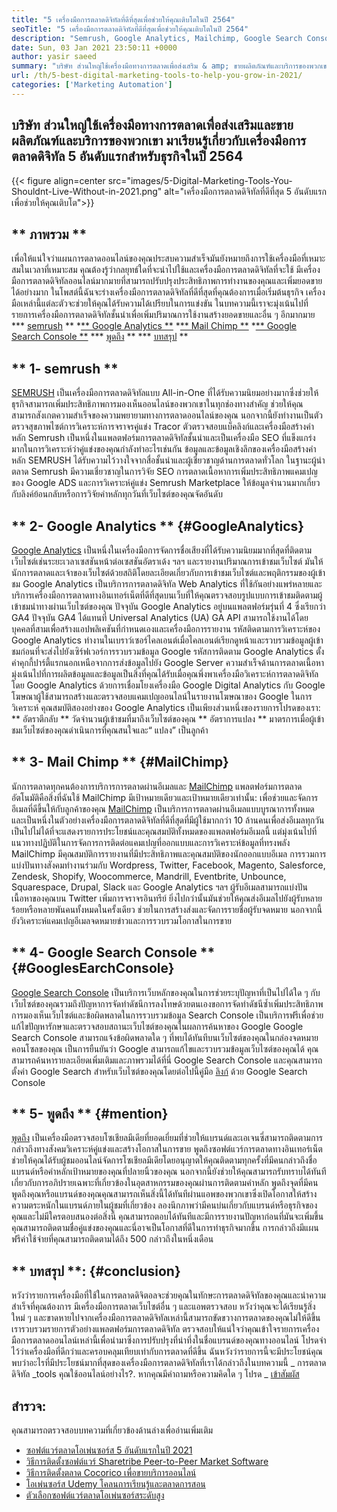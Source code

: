 ```yaml
---
title: "5 เครื่องมือการตลาดดิจิทัลที่ดีที่สุดเพื่อช่วยให้คุณเติบโตในปี 2564" 
seoTitle: "5 เครื่องมือการตลาดดิจิทัลที่ดีที่สุดเพื่อช่วยให้คุณเติบโตในปี 2564" 
description: "Semrush, Google Analytics, Mailchimp, Google Search Console และการกล่าวถึงเป็นเครื่องมือการตลาดดิจิทัลที่ดีที่สุดและมีประโยชน์มากที่สุดในการเติบโตทางธุรกิจ" 
date: Sun, 03 Jan 2021 23:50:11 +0000
author: yasir saeed
summary: "บริษัท ส่วนใหญ่ใช้เครื่องมือทางการตลาดเพื่อส่งเสริม & amp; ขายผลิตภัณฑ์และบริการของพวกเขา มาเรียนรู้เกี่ยวกับเครื่องมือการตลาดดิจิทัล 5 อันดับแรกสำหรับธุรกิจในปี 2564" 
url: /th/5-best-digital-marketing-tools-to-help-you-grow-in-2021/
categories: ['Marketing Automation']
---
```


## บริษัท ส่วนใหญ่ใช้เครื่องมือทางการตลาดเพื่อส่งเสริมและขายผลิตภัณฑ์และบริการของพวกเขา มาเรียนรู้เกี่ยวกับเครื่องมือการตลาดดิจิทัล 5 อันดับแรกสำหรับธุรกิจในปี 2564

{{< figure align=center src="images/5-Digital-Marketing-Tools-You-Shouldnt-Live-Without-in-2021.png" alt="เครื่องมือการตลาดดิจิทัลที่ดีที่สุด 5 อันดับแรกเพื่อช่วยให้คุณเติบโต">}}


## ** ภาพรวม **
เพื่อให้แน่ใจว่าแผนการตลาดออนไลน์ของคุณประสบความสำเร็จมันยังหมายถึงการใช้เครื่องมือที่เหมาะสมในเวลาที่เหมาะสม คุณต้องรู้ว่ากลยุทธ์ใดที่จะนำไปใช้และเครื่องมือการตลาดดิจิทัลที่จะใช้ มีเครื่องมือการตลาดดิจิทัลออนไลน์มากมายที่สามารถปรับปรุงประสิทธิภาพการทำงานของคุณและเพิ่มยอดขายได้อย่างมาก ในโพสต์นี้ฉันจะร่างเครื่องมือการตลาดดิจิทัลที่ดีที่สุดที่คุณต้องการเมื่อเริ่มต้นธุรกิจ เครื่องมือเหล่านี้แต่ละตัวจะช่วยให้คุณได้รับความได้เปรียบในการแข่งขัน
ในบทความนี้เราจะมุ่งเน้นไปที่รายการเครื่องมือการตลาดดิจิทัลชั้นนำเพื่อเพิ่มปริมาณการใช้งานสร้างยอดขายและอื่น ๆ อีกมากมาย
  *** [semrush][1] **
  *[** Google Analytics **][2]
  *[** Mail Chimp **][3]
  *[** Google Search Console **][4]
  *** [พูดถึง][5] **
  *** [บทสรุป][6] **

## ** 1- semrush **
[SEMRUSH][7] เป็นเครื่องมือการตลาดดิจิทัลแบบ All-in-One ที่ได้รับความนิยมอย่างมากซึ่งช่วยให้ธุรกิจสามารถเพิ่มประสิทธิภาพการมองเห็นออนไลน์ของพวกเขาในทุกช่องทางสำคัญ ช่วยให้คุณสามารถสังเกตความสำเร็จของความพยายามทางการตลาดออนไลน์ของคุณ นอกจากนี้ยังทำงานเป็นตัวตรวจสุขภาพไซต์การวิเคราะห์การจราจรคู่แข่ง Tracor ตัวตรวจสอบแบ็คลิงก์และเครื่องมือสร้างคำหลัก Semrush เป็นหนึ่งในแพลตฟอร์มการตลาดดิจิทัลชั้นนำและเป็นเครื่องมือ SEO ที่แข็งแกร่งมากในการวิเคราะห์ว่าคู่แข่งของคุณกำลังทำอะไรเช่นกัน
ข้อมูลและข้อมูลเชิงลึกของเครื่องมือสร้างคำหลัก SEMRUSH ได้รับความไว้วางใจจากสื่อชั้นนำและผู้เชี่ยวชาญด้านการตลาดทั่วโลก ในฐานะผู้นำตลาด Semrush มีความเชี่ยวชาญในการวิจัย SEO การตลาดเนื้อหาการเพิ่มประสิทธิภาพแคมเปญของ Google ADS และการวิเคราะห์คู่แข่ง Semrush Marketplace ให้ข้อมูลจำนวนมากเกี่ยวกับลิงค์ย้อนกลับหรือการวิจัยคำหลักทุกวันที่เว็บไซต์ของคุณจัดอันดับ

## ** 2- Google Analytics ** {#GoogleAnalytics}
[Google Analytics][8] เป็นหนึ่งในเครื่องมือการจัดการชื่อเสียงที่ได้รับความนิยมมากที่สุดที่ติดตามเว็บไซต์เช่นระยะเวลาเซสชันหน้าต่อเซสชันอัตราเด้ง ฯลฯ และรายงานปริมาณการเข้าชมเว็บไซต์ มันให้นักการตลาดและเจ้าของเว็บไซต์ด้วยสถิติโดยละเอียดเกี่ยวกับการเข้าชมเว็บไซต์และพฤติกรรมของผู้เข้าชม Google Analytics เป็นบริการการตลาดดิจิทัล Web Analytics ที่ใช้กันอย่างแพร่หลายและบริการเครื่องมือการตลาดทางอินเทอร์เน็ตที่ดีที่สุดบนเว็บที่ให้คุณตรวจสอบรูปแบบการเข้าชมติดตามผู้เข้าชมนำทางผ่านเว็บไซต์ของคุณ
ปัจจุบัน Google Analytics อยู่บนแพลตฟอร์มรุ่นที่ 4 ซึ่งเรียกว่า GA4 ปัจจุบัน GA4 ได้แทนที่ Universal Analytics (UA) GA API สามารถใช้งานได้โดยบุคคลที่สามเพื่อสร้างแอปพลิเคชันที่กำหนดเองและเครื่องมือการรายงาน รหัสติดตามการวิเคราะห์ของ Google Analytics ทำงานในเบราว์เซอร์ไคลเอนต์เมื่อไคลเอนต์เรียกดูหน้าและรวบรวมข้อมูลผู้เข้าชมก่อนที่จะส่งไปยังเซิร์ฟเวอร์การรวบรวมข้อมูล Google รหัสการติดตาม Google Analytics ตั้งค่าคุกกี้ปาร์ตี้แรกนอกเหนือจากการส่งข้อมูลไปยัง Google Server ความสำเร็จด้านการตลาดเนื้อหามุ่งเน้นไปที่การผลิตข้อมูลและข้อมูลเป็นสิ่งที่คุณได้รับเมื่อคุณพึ่งพาเครื่องมือวิเคราะห์การตลาดดิจิทัลโดย Google Analytics
ด้วยการเชื่อมโยงเครื่องมือ Google Digital Analytics กับ Google โฆษณาผู้ใช้สามารถสร้างและตรวจสอบแคมเปญออนไลน์ในรายงานโฆษณาของ Google ในการวิเคราะห์ คุณสมบัติสองอย่างของ Google Analytics เป็นเพียงส่วนหนึ่งของรายการโปรดของเรา:
** อัตราตีกลับ ** วัดจำนวนผู้เข้าชมที่มาถึงเว็บไซต์ของคุณ
** อัตราการแปลง ** มาตรการเมื่อผู้เข้าชมเว็บไซต์ของคุณดำเนินการที่คุณสนใจและ“ แปลง” เป็นลูกค้า

## ** 3- Mail Chimp ** {#MailChimp}
นักการตลาดทุกคนต้องการบริการการตลาดผ่านอีเมลและ [MailChimp][9] แพลตฟอร์มการตลาดอัตโนมัติคือสิ่งที่ฉันใช้ MailChimp มีเป้าหมายเดียวและเป้าหมายเดียวเท่านั้น: เพื่อช่วยและจัดการอีเมลที่ดีขึ้นให้กับลูกค้าของคุณ
[MailChimp][9] เป็นบริการการตลาดผ่านอีเมลแบบบูรณาการทั้งหมดและเป็นหนึ่งในตัวอย่างเครื่องมือการตลาดดิจิทัลที่ดีที่สุดที่มีผู้ใช้มากกว่า 10 ล้านคนเพื่อส่งอีเมลทุกวัน เป็นไปไม่ได้ที่จะแสดงรายการประโยชน์และคุณสมบัติทั้งหมดของแพลตฟอร์มอีเมลนี้ แต่มุ่งเน้นไปที่แนวทางปฏิบัติในการจัดการการติดต่อแคมเปญที่ออกแบบและการวิเคราะห์ข้อมูลที่ทรงพลัง
MailChimp มีคุณสมบัติการรายงานที่มีประสิทธิภาพและคุณสมบัติของนักออกแบบอีเมล การรวมการแบ่งปันทางสังคมทำงานร่วมกับ Wordpress, Twitter, Facebook, Magento, Salesforce, Zendesk, Shopify, Woocommerce, Mandrill, Eventbrite, Unbounce, Squarespace, Drupal, Slack และ Google Analytics ฯลฯ ผู้รับอีเมลสามารถแบ่งปันเนื้อหาของคุณบน Twitter เพิ่มการจราจรอินทรีย์
ยิ่งไปกว่านั้นมันช่วยให้คุณส่งอีเมลไปยังผู้รับหลายร้อยหรือหลายพันคนทั้งหมดในครั้งเดียว ช่วยในการสร้างส่งและจัดการรายชื่อผู้รับจดหมาย นอกจากนี้ยังวิเคราะห์แคมเปญอีเมลจดหมายข่าวและการรวบรวมโอกาสในการขาย

## ** 4- Google Search Console ** {#GooglesEarchConsole}
[Google Search Console][10] เป็นบริการเว็บหลักของคุณในการช่วยระบุปัญหาที่เป็นไปได้ใด ๆ กับเว็บไซต์ของคุณรวมถึงปัญหาการจัดทำดัชนีการลงโทษด้วยตนเองขอการจัดทำดัชนีซ้ำเพิ่มประสิทธิภาพการมองเห็นเว็บไซต์และข้อผิดพลาดในการรวบรวมข้อมูล Search Console เป็นบริการฟรีเพื่อช่วยแก้ไขปัญหารักษาและตรวจสอบสถานะเว็บไซต์ของคุณในผลการค้นหาของ Google
Google Search Console สามารถแจ้งข้อผิดพลาดใด ๆ ที่พบได้ทันทีบนเว็บไซต์ของคุณในกล่องจดหมายคอนโซลของคุณ เป็นการยืนยันว่า Google สามารถแก้ไขและรวบรวมข้อมูลเว็บไซต์ของคุณได้ คุณสามารถค้นหารายละเอียดเพิ่มเติมและภาพรวมได้ที่นี่ Google Search Console และคุณสามารถตั้งค่า Google Search สำหรับเว็บไซต์ของคุณโดยต่อไปนี้คู่มือ [ลิงก์][10] ด้วย Google Search Console

## ** 5- พูดถึง ** {#mention}
[พูดถึง][11] เป็นเครื่องมือตรวจสอบโซเชียลมีเดียที่ยอดเยี่ยมที่ช่วยให้แบรนด์และเอเจนซี่สามารถติดตามการกล่าวถึงทางสังคมวิเคราะห์คู่แข่งและสร้างโอกาสในการขาย พูดถึงซอฟต์แวร์การตลาดทางอินเทอร์เน็ตช่วยให้คุณได้รับผู้ชมออนไลน์จัดการโซเชียลมีเดียโดยอนุญาตให้คุณติดตามทุกครั้งที่มีคนกล่าวถึงชื่อแบรนด์หรือคำหลักเป้าหมายของคุณที่ปลายนิ้วของคุณ
นอกจากนี้ยังช่วยให้คุณสามารถรับทราบได้ทันทีเกี่ยวกับการอภิปรายเฉพาะที่เกี่ยวข้องในอุตสาหกรรมของคุณผ่านการติดตามคำหลัก พูดถึงจุดที่มีคนพูดถึงคุณหรือแบรนด์ของคุณคุณสามารถเห็นสิ่งนี้ได้ทันทีผ่านแอพของพวกเขาซึ่งเปิดโอกาสให้สร้างความตระหนักในแบรนด์ภายในผู้ชมที่เกี่ยวข้อง
ลองนึกภาพว่ามีคนบ่นเกี่ยวกับแบรนด์หรือธุรกิจของคุณและไม่มีใครตอบสนองต่อสิ่งนี้ คุณสามารถตอบได้ทันทีและมีการรายงานปัญหาก่อนที่มันจะเพิ่มขึ้น คุณสามารถติดตามชื่อคู่แข่งของคุณและนี่อาจเป็นโอกาสที่ดีในการทำธุรกิจมากขึ้น การกล่าวถึงมีแผนฟรีค่าใช้จ่ายที่คุณสามารถติดตามได้ถึง 500 กล่าวถึงในหนึ่งเดือน

## ** บทสรุป **: {#conclusion}
หวังว่ารายการเครื่องมือที่ใช้ในการตลาดดิจิตอลจะช่วยคุณในทักษะการตลาดดิจิทัลของคุณและนำความสำเร็จที่คุณต้องการ มีเครื่องมือการตลาดเว็บไซต์อื่น ๆ และแอพตรวจสอบ หวังว่าคุณจะได้เรียนรู้สิ่งใหม่ ๆ และขาดหายไปจากเครื่องมือการตลาดดิจิทัลเหล่านี้สามารถขัดขวางการตลาดของคุณไม่ให้ดีขึ้น
เรารวบรวมรายการตัวอย่างแพลตฟอร์มการตลาดดิจิทัล ตรวจสอบให้แน่ใจว่าคุณเข้าใจรายการเครื่องมือการตลาดออนไลน์เหล่านี้เพื่อนำมาซึ่งการปรับปรุงที่น่าทึ่งในชื่อแบรนด์ของคุณทางออนไลน์ โปรดจำไว้ว่าเครื่องมือที่ดีกว่าและครอบคลุมเทียบเท่ากับการตลาดที่ดีขึ้น ฉันหวังว่ารายการนี้จะมีประโยชน์คุณพบว่าอะไรที่มีประโยชน์มากที่สุดของเครื่องมือการตลาดดิจิทัลที่เราได้กล่าวถึงในบทความนี้
_ การตลาดดิจิทัล _tools คุณใช้ออนไลน์อย่างไร?. หากคุณมีคำถามหรือความคิดใด ๆ โปรด _ [เข้า][12][สัมผัส][13]

## สำรวจ:
คุณสามารถตรวจสอบบทความที่เกี่ยวข้องด้านล่างเพื่ออ่านเพิ่มเติม
  * [ซอฟต์แวร์ตลาดโอเพ่นซอร์ส 5 อันดับแรกในปี 2021][14]
  * [วิธีการติดตั้งซอฟต์แวร์ Sharetribe Peer-to-Peer Market Software][15]
  * [วิธีการติดตั้งตลาด Cocorico เพื่อขายบริการออนไลน์][16]
  * [โอเพ่นซอร์ส Udemy โคลนการเรียนรู้และตลาดการสอน][17]
  * [ตัวเลือกซอฟต์แวร์ตลาดโอเพ่นซอร์สระดับสูง][18]

  
[1]: #SEMRush
[2]: #GoogleAnalytics
[3]: #MailChimp
[4]: #GoogleSearchConsole
[5]: #Mention
[6]: #Conclusion
[7]: https://www.semrush.com/
[8]: https://analytics.google.com/
[9]: https://mailchimp.com/
[10]: https://search.google.com/search-console/about
[11]: https://mention.com/en/
[12]: mailto:yasir.saeed@aspose.com
[13]: https://forum.containerize.com
[14]: https://blog.containerize.com/marketplace/top-5-open-source-marketplace-software-in-2021/
[15]: https://products.containerize.com/marketplace/sharetribe/
[16]: https://products.containerize.com/marketplace/cocorico/
[17]: https://products.containerize.com/marketplace/edurge/
[18]: https://products.containerize.com/marketplace/
